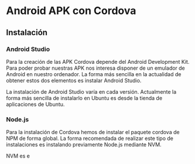 # Android APK con Cordova

## Instalación

### Android Studio
Para la creación de las APK Cordova depende del Android Development Kit. Para poder probar nuestras APK nos interesa disponer de un emulador de Android en nuestro ordenador. La forma más sencilla en la actualidad de obtener estos dos elementos es instalar Android Studio.

La instalación de Android Studio varía en cada versión. Actualmente la forma más sencilla de instalarlo en Ubuntu es desde la tienda de aplicaciones de Ubuntu.

### Node.js
Para la instalación de Cordova hemos de instalar el paquete cordova de NPM de forma global. La forma recomendada de realizar este tipo de instalaciones es instalando previamente Node.js mediante NVM.

NVM es e
